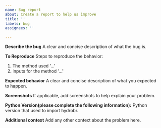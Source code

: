 ```yaml
---
name: Bug report
about: Create a report to help us improve
title: ''
labels: bug
assignees: ''

---
```


**Describe the bug**
A clear and concise description of what the bug is.

**To Reproduce**
Steps to reproduce the behavior:
1. The method used '...'
2. Inputs for the method '...'

**Expected behavior**
A clear and concise description of what you expected to happen.

**Screenshots**
If applicable, add screenshots to help explain your problem.

**Python Version(please complete the following information):**
Python version that used to import hydrobr.

**Additional context**
Add any other context about the problem here.
